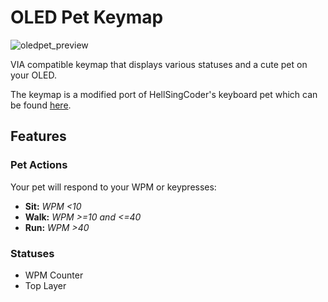 # OLED Pet Keymap

![oledpet_preview](https://user-images.githubusercontent.com/2514771/144526110-cf28411b-03b5-4c1a-bf53-e639079f16c4.gif)

VIA compatible keymap that displays various statuses and a cute pet on your OLED.

The keymap is a modified port of HellSingCoder's keyboard pet which can be found [here](https://github.com/HellSingCoder/qmk_firmware/tree/master/keyboards/sofle/keymaps/helltm).

## Features

### Pet Actions

Your pet will respond to your WPM or keypresses:

- **Sit:** _WPM <10_
- **Walk:** _WPM >=10 and <=40_
- **Run:** _WPM >40_

### Statuses

- WPM Counter
- Top Layer

